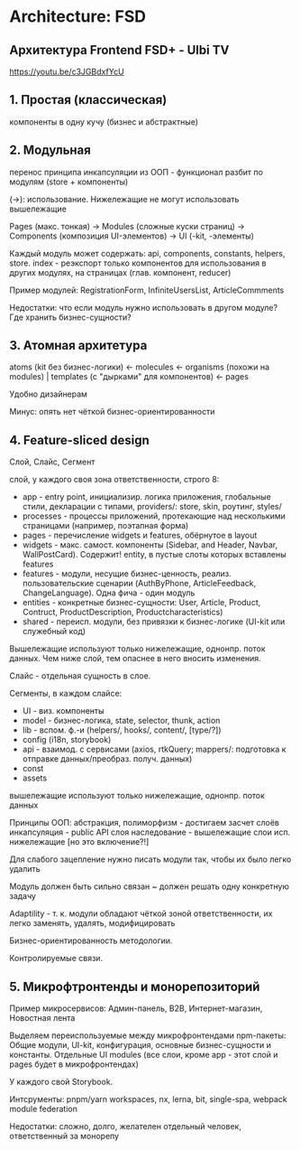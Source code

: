 # Architecture: FSD

## Архитектура Frontend FSD+ - Ulbi TV

https://youtu.be/c3JGBdxfYcU
## 1. Простая (классическая)

компоненты в одну кучу (бизнес и абстрактные)

## 2. Модульная

перенос принципа инкапсуляции из ООП  - функционал разбит по модулям (store + компоненты)

(->): использование. Нижележащие не могут использовать вышележащие

Pages (макс. тонкая) -> Modules (сложные куски страниц) -> Components (композиция UI-элементов) -> UI (-kit, -элементы)

Каждый модуль может содержать: api, components, constants, helpers, store. index - реэкспорт только компонентов для использования в других модулях, на страницах (глав. компонент, reducer)

Пример модулей: RegistrationForm, InfiniteUsersList, ArticleCommments

Недостатки: что если модуль нужно использовать в другом модуле? Где хранить бизнес-сущности?

## 3. Атомная архитетура

atoms (kit без бизнес-логики) <- molecules <- organisms (похожи на modules) | templates (с "дырками" для компонентов) <- pages

Удобно дизайнерам

Минус: опять нет чёткой бизнес-ориентированности

## 4. Feature-sliced design

Слой, Слайс, Сегмент

слой, у каждого своя зона ответственности, строго 8:

- app - entry point, инициализир. логика приложения, глобальные стили, декларации с типами, providers/: store, skin, роутинг, styles/
- processes - процессы приложений, протекающие над несколькими страницами (например, поэтапная форма)
- pages - перечисление widgets и features, обёрнутое в layout
- widgets - макс. самост. компоненты (Sidebar, and Header, Navbar, WallPostCard). Содержит! entity, в пустые слоты которых вставлены features
- features - модули, несущие бизнес-ценность, реализ. пользовательские сценарии (AuthByPhone, ArticleFeedback, ChangeLanguage). Одна фича - один модуль
- entities - конкретные бизнес-сущности: User, Article, Product, Contruct, ProductDescription, Productcharacteristics)
- shared - переисп. модули, без привязки к бизнес-логике (UI-kit или служебный код)

Вышележащие используют только нижележащие, однонпр. поток данных.
Чем ниже слой, тем опаснее в него вносить изменения.

Слайс - отдельная сущность в слое.

Сегменты, в каждом слайсе:

- UI - виз. компоненты
- model - бизнес-логика, state, selector, thunk, action
- lib - вспом. ф.-и (helpers/, hooks/, content/, [type/?])
- config (i18n, storybook)
- api - взаимод. с сервисами (axios, rtkQuery; mappers/: подготовка к отправке данных/преобраз. получ. данных)
- const
- assets

вышележащие используют только нижележащие, однонпр. поток данных

Принципы ООП:
абстракция, полиморфизм - достигаем засчет слоёв
инкапсуляция - public API слоя
наследование - вышележащие слои исп. нижележащие [но это включение?!]

Для слабого зацепление нужно писать модули так, чтобы их было легко удалить

Модуль должен быть сильно связан ~ должен решать одну конкретную задачу

Adaptility -  т. к. модули обладают чёткой зоной ответственности, их легко заменять, удалять, модифицировать

Бизнес-ориентированность методологии.

Контролируемые связи.

## 5. Микрофтронтенды и монорепозиторий

Пример микросервисов: Админ-панель, B2B, Интернет-магазин, Новостная лента

Выделяем переиспользуемые между микрофронтендами npm-пакеты:
Общие модули, UI-kit, конфигурация, основные бизнес-сущности и константы. Отдельные UI modules (все слои, кроме app - этот слой и pages будет в микрофронтендах)

У каждого свой Storybook.

Интсрументы: pnpm/yarn workspaces, nx, lerna, bit, single-spa, webpack module federation

Недостатки: сложно, долго, желателен отдельный человек, ответственный за монорепу